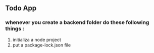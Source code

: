 ## Todo App

### whenever you create a backend folder do these following things :

1. initializa a node project
2. put a package-lock.json file
